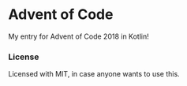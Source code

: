 # Advent of Code

My entry for Advent of Code 2018 in Kotlin!



### License

Licensed with MIT, in case anyone wants to use this.